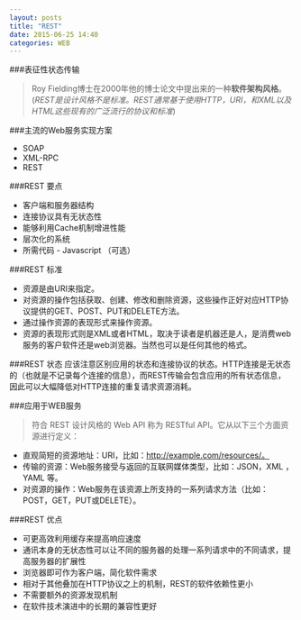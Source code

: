 ```yaml
---
layout: posts
title: "REST"
date: 2015-06-25 14:40
categories: WEB
---
```


###表征性状态传输

> Roy Fielding博士在2000年他的博士论文中提出来的一种**软件架构风格**。   
(*REST是设计风格不是标准。REST通常基于使用HTTP，URI，和XML以及HTML这些现有的广泛流行的协议和标准*)

###主流的Web服务实现方案
- SOAP
- XML-RPC
- REST

###REST 要点
- 客户端和服务器结构
- 连接协议具有无状态性
- 能够利用Cache机制增进性能
- 层次化的系统
- 所需代码 - Javascript （可选）

###REST 标准
- 资源是由URI来指定。
- 对资源的操作包括获取、创建、修改和删除资源，这些操作正好对应HTTP协议提供的GET、POST、PUT和DELETE方法。
- 通过操作资源的表现形式来操作资源。
- 资源的表现形式则是XML或者HTML，取决于读者是机器还是人，是消费web服务的客户软件还是web浏览器。当然也可以是任何其他的格式。

###REST 状态
应该注意区别应用的状态和连接协议的状态。HTTP连接是无状态的（也就是不记录每个连接的信息），而REST传输会包含应用的所有状态信息，因此可以大幅降低对HTTP连接的重复请求资源消耗。

###应用于WEB服务
> 符合 REST 设计风格的 Web API 称为 RESTful API。它从以下三个方面资源进行定义：
    
- 直观简短的资源地址：URI，比如：http://example.com/resources/。
- 传输的资源：Web服务接受与返回的互联网媒体类型，比如：JSON，XML ，YAML 等。
- 对资源的操作：Web服务在该资源上所支持的一系列请求方法（比如：POST，GET，PUT或DELETE）。

###REST 优点
- 可更高效利用缓存来提高响应速度
- 通讯本身的无状态性可以让不同的服务器的处理一系列请求中的不同请求，提高服务器的扩展性
- 浏览器即可作为客户端，简化软件需求
- 相对于其他叠加在HTTP协议之上的机制，REST的软件依赖性更小
- 不需要额外的资源发现机制
- 在软件技术演进中的长期的兼容性更好
